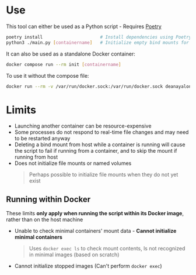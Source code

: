 # Use
This tool can either be used as a Python script - Requires [Poetry](https://python-poetry.org/)
```sh
poetry install                      # Install dependencies using Poetry
python3 ./main.py [containername]   # Initialize empty bind mounts for 'containername'
```

It can also be used as a standalone Docker container:
```sh
docker compose run --rm init [containername]
```

To use it without the compose file:
```sh
docker run --rm -v /var/run/docker.sock:/var/run/docker.sock deanayalon/bind-init [containername]
```

# Limits
- Launching another container can be resource-expensive
- Some processes do not respond to real-time file changes and may need to be restarted anyway
- Deleting a bind mount from host while a container is running will cause the script to fail if running from a container, and to skip the mount if running from host
- Does not initialize file mounts or named volumes
  > Perhaps possible to initialize file mounts when they do not yet exist
## Running within Docker
These limits **only apply when running the script within its Docker image**, rather than on the host machine
- Unable to check minimal containers' mount data - **Cannot initialize minimal containers**
  > Uses `docker exec ls` to check mount contents, ls not recognized in minimal images (based on scratch)
- Cannot initialize stopped images (Can't perform `docker exec`)
